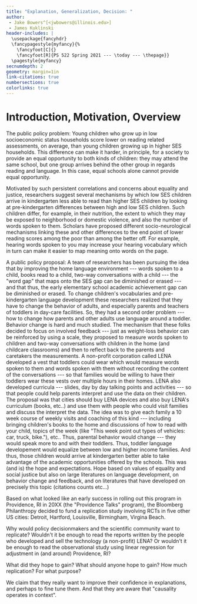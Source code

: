 ```yaml
---
title: "Explanation, Generalization, Decision: "
author:
 - Jake Bowers^[<jwbowers@illinois.edu>]
 - James Kuklinski
header-includes: |
  \usepackage{fancyhdr}
  \fancypagestyle{myfancy}{%
    \fancyfoot[C]{}
    \fancyfoot[R]{PS 522 Spring 2021 --- \today --- \thepage}}
  \pagestyle{myfancy}
secnumdepth: 2
geometry: margin=1in
link-citations: true
numbersections: true
colorlinks: true
---
```


# Introduction, Motivation, Overview

The public policy problem: Young children who grow up in low socioeconomic
status households score lower on reading related assessments, on average, than
young children growing up in higher SES households. This difference can make it
harder, in principle, for a society to provide an equal opportunity to both
kinds of children: they may attend the same school, but one group arrives behind
the other group in regards reading and language. In this case, equal schools
alone cannot provide equal opportunity.

Motivated by such persistent correlations and concerns about equality and
justice, researchers suggest several mechanisms by which low SES children arrive
in kindergarten less able to read than higher SES children by looking at
pre-kindergarten differences between high and low SES children. Such children
differ, for example, in their nutrition, the extent to which they may be exposed
to neighborhood or domestic violence, and also the number of words spoken to
them. Scholars have proposed different socio-neurological mechanisms linking
these and other differences to the end point of lower reading scores among the
poor than among the better off. For example, hearing words spoken to you may
increase your hearing vocabulary which in turn can make it easier to map meaning
onto words on the page.

A public policy proposal: A team of researchers has been pursuing the idea that
by improving the home language environment --- words spoken to a child, books
read to a child, two-way conversations with a child --- the "word gap" that maps
onto the SES gap can be diminished or erased --- and that thus, the early
elementary school academic achievement gap can be diminished or erased. To
change children's vocabularies and pre-kindergarten language development these
researchers realized that they have to change the behavior of adults, and
especially parents and teachers of toddlers in day-care facilities. So, they had
a second order problem --- how to change how parents and other adults use
language around a toddler. Behavior change is hard and much studied. The
mechanism that these folks decided to focus on involved feedback --- just as
weight-loss behavior can be reinforced by using a scale, they proposed to
measure words spoken to children and two-way conversations with children in the
home (and childcare classrooms) and then to reflect back to the parents and
caretakers the measurements. A non-profit corporation called LENA developed a
vest that toddlers could wear which would measure words spoken to them and words
spoken with them without recording the content of the conversations --- so that
families would be willing to have their toddlers wear these vests over multiple
hours in their homes. LENA also developed curricula --- slides, day by day
talking points and activities --- so that people could help parents interpret
and use the data on their children. The proposal was that cities should buy LENA
devices and also buy LENA's curriculum (books, etc..) and use them with people
who could visit families and discuss the interpret the data. The idea was to
give each family a 10 week course of weekly visits and coaching of this kind ---
including bringing children's books to the home and discussions of how to read
with your child, topics of the week (like "This week point out types of
vehicles: car, truck, bike."), etc.. Thus, parental behavior would change ---
they would speak more to and with their toddlers. Thus, toddler language
developement would equalize between low and higher income families. And thus,
those children would arrive at kindergarten better able to take advantage of the
academic opportunities offered by the schools. This was (and is) the hope and
expectations. Hope based on values of equality and social justice but also on
large literatures on language development, on behavior change and feedback, and
on literatures that have developed on precisely this topic (citations counts
etc...)

Based on what looked like an early success in rolling out this program in
Providence, RI in 20XX (the "Providence Talks" program), the Bloomberg
Philanthropy decided to fund a replication study involving RCTs in five other US cities:
Detroit, Hartford, Louisville, Birmingham, Virgina Beach.

Why would policy decisionmakers and the scientific community want to replicate?
Wouldn't it be enough to read the reports written by the people who developed
and sell the technology (a non-profit) LENA? Or wouldn't it be enough to read
the observational study using linear regression for adjustment in (and around)
Providence, RI?

What did they hope to gain? What should anyone hope to gain?  How much
replication? For what purpose?  

We claim that they really want to improve their confidence in explanations, and
perhaps to fine tune them. And that they are aware that "causality operates in
context".




